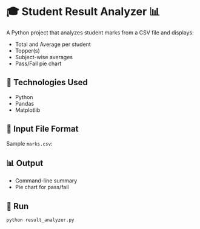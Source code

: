 # 🎓 Student Result Analyzer 📊

A Python project that analyzes student marks from a CSV file and displays:

- Total and Average per student
- Topper(s)
- Subject-wise averages
- Pass/Fail pie chart

## 🧠 Technologies Used
- Python
- Pandas
- Matplotlib

## 📂 Input File Format
Sample `marks.csv`:

## 📊 Output
- Command-line summary
- Pie chart for pass/fail

## 🚀 Run
```bash
python result_analyzer.py
 

